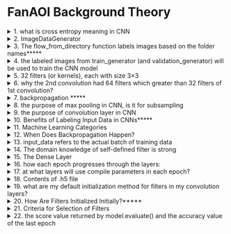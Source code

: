# FanAOI Background Theory

<details>
  <summary>1. what is cross entropy meaning in CNN</summary>  
Cross-entropy is a loss function commonly used in **Convolutional Neural Networks (CNNs)**, particularly for classification tasks. It measures the difference between the predicted probability distribution and the true label distribution. Cross-entropy quantifies how well the predicted probability distribution matches the actual labels.

### Key Concepts
1. **Probability Distribution**:
   - In a classification task, the output of a CNN is often a probability distribution over different classes, typically achieved using the **softmax function**.
   - For example, if there are three classes, the model might output probabilities like \([0.7, 0.2, 0.1]\).

2. **True Labels**:
   - The true label is represented as a one-hot encoded vector for classification tasks. For instance, if the true class is the second one in a three-class problem, the true label would be \([0, 1, 0]\).

3. **Cross-Entropy Formula**:
   The cross-entropy loss for a single example is given by:
   \[
   L = - \sum_{i} y_i \log(\hat{y}_i)
   \]
   Where:
   - \(y_i\): True label (0 or 1 for each class).
   - \(\hat{y}_i\): Predicted probability for each class.
   - The summation is over all classes.

   For a batch of examples, the average loss across the batch is computed.

4. **Intuition**:
   - Cross-entropy penalizes predictions that deviate from the true labels. The further the predicted probability is from 1 for the correct class, the larger the loss.
   - If the model predicts a probability close to 1 for the correct class, the loss is low.

5. **Relation to Logarithmic Likelihood**:
   - Cross-entropy is derived from the likelihood function for classification tasks. It calculates the negative log likelihood of the true labels under the predicted probabilities.

### Why Use Cross-Entropy in CNNs?
- **For multi-class classification**:
  - Cross-entropy works seamlessly with the softmax activation, which outputs normalized probabilities.
- **Encourages confident predictions**:
  - It rewards predictions that strongly match the true labels and penalizes uncertain or wrong predictions.
- **Effective training**:
  - Cross-entropy provides meaningful gradients that help optimize the model effectively during backpropagation.

### Example in a CNN:
Imagine a CNN for digit classification (0–9):
- **True label**: The digit is "3," represented as \([0, 0, 0, 1, 0, 0, 0, 0, 0, 0]\).
- **Predicted probabilities**: \([0.1, 0.05, 0.1, 0.7, 0.02, 0.01, 0.01, 0.005, 0.01, 0.005]\).
- **Cross-entropy loss**:
  \[
  L = -\log(0.7) \approx 0.3567
  \]
This value would decrease as the model improves its predictions.
</details>

   
<details>
  <summary>2. ImageDataGenerator</summary> 
  This code is a part of a machine learning pipeline for preparing and loading image data for training a Convolutional Neural Network (CNN). Here’s a detailed breakdown:

---

### **1. ImageDataGenerator**

The `ImageDataGenerator` class in Keras is used to preprocess and augment image data. It applies transformations like scaling, rotation, flipping, etc., to generate a variety of images for training, which improves the generalization ability of the model. 

In the given code:
```python
train_datagen = ImageDataGenerator(rescale=1.0/255.0, validation_split=0.2)
```

- **`rescale=1.0/255.0`**: 
  - Normalizes pixel values from the range `[0, 255]` to `[0, 1]`. This normalization helps in faster convergence during training because smaller values make optimization easier.
  
- **`validation_split=0.2`**:
  - Reserves 20% of the images for validation. The remaining 80% is used for training. This is useful for monitoring the model's performance on unseen data during training.

---

### **2. train_generator**

The `flow_from_directory` method loads images from a directory structure, preprocesses them, and creates a data generator. This generator yields batches of image-label pairs during training. It’s memory efficient as it loads only the required images in each batch rather than all images at once.

```python
train_generator = train_datagen.flow_from_directory(
    base_dir,
    target_size=(80, 80),
    batch_size=32,
    class_mode='binary',
    subset='training'
)
```

#### Arguments:

- **`base_dir`**:
  - Path to the base directory containing the images organized in subdirectories. Each subdirectory represents a class. For example:
    ```
    base_dir/
    ├── GO/    # Contains images for the "GO" class
    └── NG/    # Contains images for the "NG" class
    ```

- **`target_size=(80, 80)`**:
  - Resizes all images to 80x80 pixels, ensuring a uniform input size to the neural network.

- **`batch_size=32`**:
  - Specifies the number of images per batch. The generator will yield 32 images and their labels in each step during training.

- **`class_mode='binary'`**:
  - Specifies that this is a binary classification problem (two classes: `GO` and `NG`).

- **`subset='training'`**:
  - Indicates that this generator will only use the training subset (80% of the data, as defined by the `validation_split` in `ImageDataGenerator`).

#### Output:
- `train_generator` is a generator that, when iterated, yields:
  - A batch of images as a NumPy array (shape: `(32, 80, 80, 3)` for 32 images of size 80x80 with 3 color channels).
  - Corresponding labels (shape: `(32,)`), where each label is `0` (for NG) or `1` (for GO).

---

### **3. The Complete Code Explanation**
Here’s a step-by-step breakdown:

1. **Set Base Directory**:
   - The variable `base_dir` points to the folder where images are stored, organized by class.

2. **Initialize Data Augmentation and Preprocessing**:
   - `train_datagen` is an instance of `ImageDataGenerator`, which:
     - Normalizes image pixel values to `[0, 1]`.
     - Splits the data into 80% training and 20% validation subsets.

3. **Load Training Data**:
   - `train_generator` is created using `flow_from_directory`, which:
     - Reads images from the `base_dir`.
     - Resizes them to 80x80 pixels.
     - Divides them into batches of size 32.
     - Labels them according to their class folder (`GO` or `NG`).
     - Ensures only the training subset (80% of data) is used.

This setup prepares the data for efficient and scalable training. Images are preprocessed dynamically, reducing memory usage, and ensuring the training loop can iterate over batches without loading all images at once.
</details>

<details>
  <summary>3. The flow_from_directory function labels images based on the folder names*****</summary>
  The `flow_from_directory` function labels images **based on the folder names** in which the images are stored. Here's how it works in your scenario:

---

### **How `flow_from_directory` Labels Images**
1. **Folder Structure and Labels**:
   - The directory passed to `flow_from_directory` (e.g., `base_dir`) must have subdirectories, where each subdirectory represents a class.
   - For example:
     ```
     base_dir/
     ├── GO/    # Folder for class "GO"
     │   ├── image1.jpg
     │   ├── image2.jpg
     │   └── ...
     └── NG/    # Folder for class "NG"
         ├── image1.jpg
         ├── image2.jpg
         └── ...
     ```

   - In this structure:
     - All images inside the `GO` folder are automatically labeled as `1` (class 1).
     - All images inside the `NG` folder are automatically labeled as `0` (class 0).
     - This labeling is based entirely on the folder names.

2. **Mixing Images**:
   - `flow_from_directory` does **not mix images across folders**.
   - Each image is labeled according to the folder it resides in, not based on its content or features.

3. **How Labels Are Decided**:
   - **The folder structure determines the labels**.
   - The function assigns labels in alphabetical order of the folder names:
     - If `GO` comes alphabetically after `NG`, then:
       - `NG` is labeled as `0`.
       - `GO` is labeled as `1`.

---

### **Your Question Answered**
1. **Does `flow_from_directory` read all images in folder `60` as `NG` and `100` as `GO`?**
   - If `60` and `100` are folder names, it depends on their placement in the directory and naming convention:
     - If `base_dir` has `60` and `100` as folder names:
       ```
       base_dir/
       ├── 60/   # Class 0
       └── 100/  # Class 1
       ```
       Then:
       - Images in folder `60` are labeled as `0` (NG).
       - Images in folder `100` are labeled as `1` (GO).

2. **Who decides whether an image is `GO` or `NG`?**
   - **You decide** by organizing the images into their respective folders (`GO` or `NG`) before running `flow_from_directory`.

3. **Can `flow_from_directory` classify based on image features?**
   - No, `flow_from_directory` does not analyze image features. It only assigns labels based on the folder structure.
   - The model you train using these labeled images will later learn the features that distinguish `GO` from `NG`.

---

### **What If You Need Dynamic Labeling Based on Features?**
If you want to label images based on their features (e.g., using metadata or a custom algorithm):
1. Use a script to process images and assign labels dynamically.
2. Create a custom data generator instead of relying on `flow_from_directory`.
3. Example:
   ```python
   def custom_generator(file_paths, labels, batch_size):
       # Logic to load images and labels dynamically
       pass
   ```

---

### **Summary**
- `flow_from_directory` labels images based on **folder names** (e.g., `GO` and `NG`).
- **You decide the criteria** for `GO` or `NG` by placing images in the respective folders.
- It does **not analyze image features**; the folder structure alone dictates the labels.
</details>

<details>
  <summary>4. the labeled images from train_generator (and validation_generator) will be used to train the CNN model </summary>
  Yes, the labeled images from `train_generator` (and `validation_generator`) will be used to train the CNN model in the above code. Let’s break down the code in detail:

---

### **1. Define the CNN Model**

#### **What is happening here?**
```python
model = Sequential([
    Conv2D(32, (3, 3), activation='relu', input_shape=(80, 80, 3)),
    MaxPooling2D(2, 2),
    Conv2D(64, (3, 3), activation='relu'),
    MaxPooling2D(2, 2),
    Flatten(),
    Dense(128, activation='relu'),
    Dense(1, activation='sigmoid')
])
```

This defines a **Sequential Convolutional Neural Network (CNN)** for binary classification. Let’s go step by step:

1. **`Conv2D(32, (3, 3), activation='relu', input_shape=(80, 80, 3))`**:
   - Adds a convolutional layer with:
     - **32 filters** (or kernels), each with size \(3 \times 3\).
     - Activation function: **ReLU** (rectified linear unit), which introduces non-linearity and prevents vanishing gradients.
     - **Input shape**: \(80 \times 80 \times 3\), matching the resized images (80x80 pixels, 3 color channels: RGB).

2. **`MaxPooling2D(2, 2)`**:
   - Reduces the spatial dimensions of the feature map by taking the maximum value in \(2 \times 2\) regions. This:
     - Reduces computation.
     - Retains the most important features.

3. **`Conv2D(64, (3, 3), activation='relu')`**:
   - Adds another convolutional layer with 64 filters, further extracting more complex features from the image.

4. **`MaxPooling2D(2, 2)`**:
   - Again reduces the spatial dimensions to prevent overfitting and reduce computational load.

5. **`Flatten()`**:
   - Converts the 2D feature map into a 1D vector, making it ready for the dense (fully connected) layers.

6. **`Dense(128, activation='relu')`**:
   - Adds a fully connected layer with 128 neurons.
   - ReLU activation ensures non-linearity.

7. **`Dense(1, activation='sigmoid')`**:
   - Adds an output layer with:
     - **1 neuron**, since it’s a binary classification problem.
     - **Sigmoid activation**, which outputs a probability between 0 and 1, suitable for binary classification.

---

### **2. Compile the Model**

#### **What is happening here?**
```python
model.compile(optimizer='adam', loss='binary_crossentropy', metrics=['accuracy'])
```

1. **`optimizer='adam'`**:
   - Uses the **Adam optimizer**, an adaptive gradient descent algorithm that adjusts the learning rate dynamically during training.

2. **`loss='binary_crossentropy'`**:
   - Specifies the loss function as **binary cross-entropy**, suitable for binary classification. It calculates how far the predicted probabilities are from the true labels (0 or 1).

3. **`metrics=['accuracy']`**:
   - Tracks the model's accuracy during training, which is the fraction of correctly predicted labels.

---

### **3. Train the Model**

#### **What is happening here?**
```python
model.fit(
    train_generator,
    epochs=10,
    validation_data=validation_generator
)
```

1. **`train_generator`**:
   - Supplies batches of labeled training images to the model.

2. **`epochs=10`**:
   - Specifies that the model will iterate over the entire training dataset 10 times.

3. **`validation_data=validation_generator`**:
   - Supplies validation data for monitoring the model's performance on unseen data after each epoch.

---

### **4. Save the Trained Model**

#### **What is happening here?**
```python
model.save("fan_model.h5")
```

- Saves the trained model to a file named `fan_model.h5`.
- This saved model can later be loaded to make predictions or for further training.

---

### **What is Being Trained?**
Yes, the **labeled images from `train_generator` are used to train the model**. Here’s how it works:
- `train_generator` provides images with their respective labels (e.g., `GO` = 1, `NG` = 0), as determined by the folder structure.
- During training:
  - The model learns to map the image features (extracted by the convolutional layers) to their correct labels (binary: `0` or `1`).
  - The process minimizes the **binary cross-entropy loss** to improve the predictions.

---

### **How Does It Classify Images as GO or NG?**
- After training, the model will be able to classify new images as `GO` (1) or `NG` (0).
- The sigmoid activation in the last layer outputs a probability:
  - Probability \( > 0.5 \): Image is classified as `GO` (1).
  - Probability \( \leq 0.5 \): Image is classified as `NG` (0).

---

### **Summary**
- The code trains a CNN to classify images into `GO` or `NG`.
- Labeled images are supplied from `train_generator` (using folder names for labels).
- The model learns patterns (features) that distinguish the two classes during training.
- The trained model is saved for future use.
</details>

<details>
  <summary>5. 32 filters (or kernels), each with size 3×3</summary>
  The 32 filters (or kernels) in a convolutional layer are arrays of trainable parameters, initialized randomly and updated during training. Let's break this down:

---

### **1. What Are Filters in a CNN?**
- **Filters/Kernels**:
  - A filter is a small matrix (e.g., \(3 \times 3\)) that slides over the input image (convolution operation).
  - It extracts specific features like edges, textures, or patterns from the image.
  - In your case, there are **32 filters**, each with dimensions \(3 \times 3\).

- **How They Look**:
  - Initially, filters are **randomly initialized**.
  - During training, the values in these filters are updated via **backpropagation** to minimize the loss function.
  - After training, the filters might represent specific patterns (e.g., edges, corners, or more abstract features in deeper layers).

---

### **2. How Are Filters Produced?**
Filters are learned automatically during the training process:

1. **Initialization**:
   - Filters are initialized with small random values (e.g., using techniques like Xavier or He initialization).

2. **Convolution Operation**:
   - Each filter slides across the input image (or feature map) and performs element-wise multiplication followed by summation (dot product).
   - This operation produces a feature map for each filter, highlighting areas of the image where the filter's pattern matches.

3. **Loss and Backpropagation**:
   - The network calculates the **loss** (difference between predictions and actual labels).
   - Through **backpropagation**, the gradients of the loss with respect to the filter values are computed.
   - The filter values are updated using these gradients to make the predictions more accurate.

---

### **3. What Do the Filters Learn?**
The criteria for what a filter "looks like" or what it "learns" are not predefined but emerge naturally during training:

1. **Shallow Layers**:
   - Filters in the first convolutional layer learn **basic features** like:
     - Vertical edges
     - Horizontal edges
     - Diagonal lines
     - Color gradients

2. **Deeper Layers**:
   - Filters in deeper layers learn **abstract features** like:
     - Shapes
     - Textures
     - Patterns
     - Object parts

3. **How They Look Post-Training**:
   - Filters often resemble patterns relevant to the task. For example, in a defect inspection task:
     - Some filters might focus on detecting circular shapes (labels).
     - Others might focus on irregularities (defects).

---

### **4. How to Visualize Filters?**
Filters can be visualized to understand what they’ve learned:
- After training, you can extract and visualize filter weights using libraries like TensorFlow or Keras.

#### Example Code to Visualize Filters:
```python
# Extract the weights of the first convolutional layer
filters, biases = model.layers[0].get_weights()

# Normalize filter values for visualization
filters = (filters - filters.min()) / (filters.max() - filters.min())

# Plot filters
import matplotlib.pyplot as plt
n_filters = filters.shape[-1]  # Number of filters
for i in range(n_filters):
    f = filters[:, :, :, i]  # Extract each filter
    plt.subplot(4, 8, i+1)   # Adjust rows and columns as needed
    plt.imshow(f[:, :, 0], cmap='gray')  # Visualize filter as grayscale
    plt.axis('off')
plt.show()
```

---

### **5. Are Filters Predefined or Learned?**
- Filters are **not predefined**.
- They are **learned** during training based on the task at hand and the input data.
- The criteria for what a filter represents emerge from:
  - The dataset (e.g., images of "GO" and "NG").
  - The loss function (e.g., binary cross-entropy in your case).

---

### **Summary**
- The 32 filters are \(3 \times 3\) matrices of numbers (initially random), updated during training.
- These filters are learned to capture patterns relevant to the task:
  - Shallow filters detect simple edges or textures.
  - Deeper filters identify complex patterns or shapes.
- The learning process is automatic and driven by the dataset and optimization process (backpropagation). Visualization can help understand the features they detect.
</details>

<details>
  <summary>6. why the 2nd convolution had 64 filters which greater than 32 filters of 1st convolution?</summary>
  The second convolutional layer in your CNN has 64 filters, which is greater than the 32 filters in the first layer. This design choice is common in CNN architectures and serves a specific purpose related to feature extraction and abstraction. Let’s explore the reasons:

---

### **1. Feature Complexity Increases in Deeper Layers**

- **First Convolutional Layer (32 Filters)**:
  - The first layer operates directly on the raw pixel data of the image.
  - It learns basic, low-level features such as edges, lines, and corners.
  - Fewer filters are sufficient at this stage because the features being detected are simple.

- **Second Convolutional Layer (64 Filters)**:
  - The second layer takes the output of the first layer (feature maps) as input.
  - It learns more complex, higher-level features by combining the low-level features detected in the first layer.
  - To capture the increasing complexity of patterns, more filters are used.

---

### **2. Increasing Filters Enhances Representational Capacity**

- Each filter captures a specific feature or pattern in the input.
- As we go deeper, the number of features or patterns the network needs to recognize increases.
- Increasing the number of filters allows the network to:
  - Detect a wider variety of features.
  - Represent more intricate details.

---

### **3. Hierarchical Feature Learning**

- **First Layer**:
  - Detects basic features like edges, gradients, or simple shapes.
- **Second Layer**:
  - Combines these basic features to detect more complex shapes or patterns, like corners or textures.
- **Subsequent Layers**:
  - Build even higher-level abstractions, such as specific object parts or features relevant to classification.

To achieve this hierarchical learning, deeper layers need more filters to process the richer, abstracted information.

---

### **4. Input Size Decreases, So Computation Remains Feasible**

- After each convolution and pooling operation, the spatial size (height and width) of the feature map decreases.
  - For example, with \(80 \times 80\) input and two \(2 \times 2\) max-pooling layers:
    - First layer output: \(40 \times 40\)
    - Second layer output: \(20 \times 20\)
- This reduction in size means the network can afford to have more filters in deeper layers without excessively increasing computation.

---

### **5. Design Pattern in CNNs**
- It’s a standard practice in CNN architectures to:
  - Start with a small number of filters.
  - Gradually increase the number of filters in deeper layers.
- Popular architectures like **VGGNet** and **ResNet** follow this pattern because it balances computational efficiency with representational power.

---

### **6. Why Not Use 64 Filters in the First Layer?**
- Using more filters in the first layer would increase computation and the number of parameters without adding much value.
- The first layer focuses on basic features, so fewer filters are sufficient.
- Deeper layers, which learn more complex features, benefit more from additional filters.

---

### **Summary**
- The second convolutional layer has more filters than the first because:
  - Deeper layers learn more complex and varied features.
  - Increasing filters enhances the network’s ability to represent rich patterns.
  - Reduced spatial size of feature maps in deeper layers makes higher filter counts computationally feasible.
- This hierarchical approach is a proven design pattern in CNNs for efficiently learning from images.
</details>

<details>
  <summary>7. backpropagation ***** </summary>

  
  The sentence describes a key part of how neural networks learn during training. Here's a breakdown of the concept and backpropagation:

---

### **Key Concepts**

1. **Filters in Neural Networks**:
   - In Convolutional Neural Networks (CNNs), filters (also called kernels) are small matrices that slide over the input data (e.g., images) to extract features like edges, textures, or patterns.
   - During training, these filters start with random values. As the model learns, these values are updated to better recognize useful patterns for the task (e.g., classifying images).

2. **Loss Function**:
   - The loss function measures how far the network's predictions are from the true labels. For example, in a classification task, the loss could quantify the difference between the predicted class probabilities and the actual class labels.
   - The goal of training is to minimize this loss, i.e., make the predictions as accurate as possible.

---

### **Backpropagation**

Backpropagation is a mathematical algorithm used to update the network's parameters (weights, biases, filters) to minimize the loss function. It works in the following steps:

1. **Forward Pass**:
   - Input data is passed through the network layer by layer to produce an output (prediction).
   - The loss is calculated using the loss function by comparing the prediction with the true label.

2. **Backward Pass (Backpropagation)**:
   - The loss is propagated backward through the network to calculate the gradient of the loss with respect to each parameter (filters, weights, biases).
   - Gradients indicate the direction and magnitude of change needed in each parameter to reduce the loss.

3. **Parameter Update**:
   - Using the gradients, the parameters are updated using an optimization algorithm (e.g., Stochastic Gradient Descent or Adam).
   - The update rule is typically:
     \[
     \text{Parameter} = \text{Parameter} - \text{Learning Rate} \times \text{Gradient}
     \]
   - This ensures that the loss decreases over time as the parameters are adjusted.

---

### **How This Relates to Filters**:
During backpropagation:
- Gradients of the loss are computed with respect to the filter values.
- The filters are updated to better extract features that reduce the loss.
- Over many iterations, the filters "learn" to detect features (e.g., edges, shapes) that are most useful for the task.

---

### **Why Backpropagation Is Important**:
Backpropagation automates the learning process:
- It adjusts millions of parameters systematically and efficiently.
- It enables neural networks to generalize and make accurate predictions.

Would you like a detailed example or code implementation to see backpropagation in action?
</details>

<details>
  <summary>8. the purpose of max pooling in CNN, is it for subsampling</summary>

  Max pooling in Convolutional Neural Networks (CNNs) serves primarily as a **down-sampling** or **subsampling** operation, but its utility extends beyond mere dimensionality reduction. Here’s a detailed breakdown:

---

### **Purpose of Max Pooling in CNN**
1. **Subsampling / Dimensionality Reduction:**
   - Reduces the spatial dimensions of feature maps (e.g., height and width).
   - Retains the most significant features (maximum values) from local regions, effectively summarizing the presence of important patterns.

2. **Feature Abstraction:**
   - Focuses on the most salient features in a feature map.
   - Increases robustness to small translations and distortions in the input image (e.g., shifts or rotations).

3. **Control Overfitting:**
   - By reducing the spatial size of feature maps, the number of parameters and computations in later layers is decreased, helping to mitigate overfitting.

4. **Noise Reduction:**
   - Reduces the impact of minor variations or noise by focusing on dominant activations.

---

### **Why Subsampling Is Beneficial**
1. **Reduction of Computational Complexity:**
   - Smaller feature maps reduce the number of operations in subsequent layers, making the model more efficient.

2. **Hierarchical Feature Learning:**
   - Allows the network to focus on higher-level, abstract features rather than being bogged down by detailed, pixel-level information.

3. **Translation Invariance:**
   - Small shifts or distortions in the input image have less impact on the resulting feature maps since max pooling focuses on the largest activation in a region, regardless of its exact position.

4. **Prevention of Overfitting:**
   - By reducing spatial dimensions, max pooling indirectly limits the model's capacity, which can help prevent it from memorizing the training data.

---

### **How Max Pooling Works**
- A sliding window (e.g., 2×2 or 3×3) is moved over the feature map.
- Within each window, the maximum value is selected and retained in the downsampled output.
- Example:
  Input Feature Map (2×2 Window):
  ```
  1  3
  2  4
  ```
  After Max Pooling:
  ```
  4
  ```

---

### **Alternatives to Max Pooling**
1. **Average Pooling:**
   - Takes the average value within each pooling window instead of the maximum.
   - Can retain more information about feature distribution but is less robust to noise.

2. **Global Average Pooling:**
   - Averages the entire feature map into a single value, often used before fully connected layers for extreme dimensionality reduction.

3. **Learnable Pooling (e.g., Strided Convolutions):**
   - Allows the network to learn the down-sampling process rather than using a fixed pooling operation.

---

### Conclusion
Max pooling is primarily used for **subsampling**, but it also aids in feature abstraction, noise reduction, and robustness to transformations. These benefits help CNNs focus on critical patterns, reduce computational load, and improve generalization.
</details>

<details>
  <summary>9. the purpose of convolution layer in CNN</summary>

  ### **Purpose of Convolution Layers in CNN**

Convolution layers are the core building blocks of Convolutional Neural Networks (CNNs). Their primary purpose is to extract meaningful features from input data, such as images, videos, or other grid-structured data, by applying convolution operations with learnable filters (kernels). 

---

### **Key Purposes**
1. **Feature Extraction:**
   - Convolution layers detect patterns in the input, such as edges, textures, and shapes.
   - In deeper layers, they identify higher-level patterns like objects or specific structures.

2. **Spatial Hierarchy Learning:**
   - Layers closer to the input learn low-level features (e.g., edges, corners).
   - Deeper layers learn high-level, abstract features (e.g., objects or categories).

3. **Preservation of Spatial Relationships:**
   - Unlike fully connected layers, convolution layers retain the spatial arrangement of data, allowing the model to understand local dependencies (e.g., adjacent pixels in an image).

4. **Translation Invariance:**
   - Through shared weights and spatial filtering, convolution layers help the model learn features irrespective of their position in the input.

5. **Efficient Representation:**
   - By using small filters applied across the entire input, convolution layers significantly reduce the number of parameters compared to dense layers.

---

### **Benefits of Convolution Layers**

1. **Parameter Efficiency:**
   - Convolution layers use shared weights (kernels), drastically reducing the number of parameters compared to fully connected layers.

2. **Locality and Receptive Fields:**
   - The use of small filters ensures that only local regions of the input are considered, capturing spatially localized features effectively.

3. **Hierarchical Feature Learning:**
   - Enables multi-level abstraction of features:
     - Early layers learn generic features (e.g., edges).
     - Later layers learn task-specific features (e.g., eyes in facial recognition).

4. **Translation Equivariance:**
   - Features detected by convolutional layers remain meaningful even when the object in the input shifts slightly. Combined with pooling, this supports translation invariance.

5. **Flexibility with Input Dimensions:**
   - Convolution layers can process varying input sizes without requiring a fixed-size input, unlike fully connected layers.

6. **Efficient Computation:**
   - The local connectivity and shared weights make convolution operations computationally less expensive compared to dense operations.

7. **Robustness to Noise:**
   - Convolution layers are better at focusing on prominent patterns and ignoring minor distortions or noise in the input.

8. **Applicability to Multiple Domains:**
   - Convolution layers aren't limited to images. They can be applied to 1D data (e.g., time-series), 2D data (e.g., images), or 3D data (e.g., videos or 3D scans).

---

### **How Convolution Layers Work**
1. **Filter (Kernel):**
   - A small matrix of weights slides over the input.
   - Each filter focuses on a specific feature (e.g., vertical edge).

2. **Convolution Operation:**
   - For each position of the filter, the dot product is computed between the filter and the local region of the input.

3. **Non-linearity:**
   - After convolution, activation functions (e.g., ReLU) are applied to introduce non-linearity.

4. **Feature Map (Activation Map):**
   - The output of the convolution operation is a feature map, highlighting the presence of features at specific locations.

---

### **Applications of Convolution Layers**
- Image recognition and classification (e.g., face recognition).
- Object detection and localization (e.g., bounding boxes around objects).
- Semantic segmentation (e.g., pixel-level classification).
- Time-series analysis (e.g., ECG signal processing).
- Video analysis (e.g., action recognition).

---

In summary, convolution layers extract meaningful features while preserving spatial structure, enabling CNNs to understand patterns in data efficiently and robustly. Their hierarchical feature learning makes them a cornerstone of modern deep learning architectures.
</details>

<details>
  <summary>10. Benefits of Labeling Input Data in CNNs*****</summary>

  ### **Benefits of Labeling Input Data in CNNs**

Labeling the input dataset is crucial in training Convolutional Neural Networks (CNNs) for supervised learning tasks, as the labels provide the ground truth for the model to learn from. Here are the key benefits:

1. **Supervised Learning:**
   - Labels guide the CNN in associating input patterns (features) with specific outputs (e.g., object classes, categories).
   - The loss function uses labels to quantify the error between predicted and actual outputs, enabling the optimization process.

2. **Model Evaluation:**
   - Labels are essential for evaluating the model's performance (accuracy, precision, recall, etc.) on training and validation datasets.

3. **Feature Learning:**
   - Labeled data helps the CNN focus on learning relevant features that are most predictive of the output classes.

4. **Generalization:**
   - A well-labeled and diverse dataset encourages the CNN to generalize its understanding, reducing overfitting to the training data.

---

### **Does More Labeling Lead to Higher Accuracy?**

1. **Quantity of Labels:**
   - **More Labels Help:** Increasing the amount of labeled data generally improves accuracy by providing the model with more examples to learn from. It reduces overfitting, especially for complex models.
   - **Diminishing Returns:** Beyond a certain point, adding more labels might not significantly improve accuracy, especially if the model has already seen sufficient diversity in training examples.

2. **Quality of Labels:**
   - Accurate, consistent, and well-defined labels are more important than merely increasing the quantity. Poor-quality or noisy labels can degrade performance, regardless of dataset size.

3. **Diversity in Labels:**
   - The dataset should cover diverse scenarios and edge cases to help the model generalize better to unseen data.

---

### **Alternatives to Labeling the Input Dataset**
Labels typically need to be associated with the input dataset in supervised learning, but there are ways to approach this differently depending on the context:

1. **Weakly Supervised Learning:**
   - Use approximate or noisy labels.
   - Example: Labels derived from metadata or user interactions.

2. **Semi-Supervised Learning:**
   - Combine a small amount of labeled data with a large amount of unlabeled data.
   - The labeled data helps the model bootstrap feature learning, and the unlabeled data refines it.

3. **Unsupervised Learning:**
   - Instead of explicit labels, use clustering or other methods to discover patterns in the data without pre-existing labels.

4. **Self-Supervised Learning:**
   - Create labels from the data itself through a pretext task.
   - Example: Predicting rotation angles or color channels in an image.

5. **Embedding Labels in Metadata or Other Sources:**
   - Labels can be encoded externally (e.g., in a separate file or database) and linked to inputs using unique identifiers.
   - This method is common in large-scale datasets where labels are stored as annotations.

---

### **Summary**
- **Benefits of Labeling Input Data:** Labels are indispensable for supervised learning, enabling feature learning, model evaluation, and generalization.
- **Impact of More Labels:** More labeled data generally improves accuracy, but quality and diversity matter more than sheer quantity.
- **Alternative Approaches:** In certain scenarios, you can use weakly, semi-supervised, or self-supervised learning to reduce the reliance on explicit labeling.

The use of labels is context-dependent, but they are foundational for achieving high prediction accuracy in CNNs, especially for supervised tasks.
</details>
<details>
  <summary>11. Machine Learning Categories</summary>

  ### Machine Learning Categories: Supervised, Unsupervised, and Reinforcement Learning

Machine learning can be broadly categorized into three types: **Supervised Learning**, **Unsupervised Learning**, and **Reinforcement Learning**. Here's a comparison chart describing these approaches:

---

| **Learning Type**     | **Definition**                                                                 | **Key Features**                                                      | **Common Applications**                               |
|------------------------|-------------------------------------------------------------------------------|------------------------------------------------------------------------|------------------------------------------------------|
| **Supervised Learning** | Uses labeled data to train the model, where inputs are mapped to known outputs. | - Requires a large amount of labeled data.<br>- Provides clear guidance during training. | - Image classification<br>- Speech recognition<br>- Credit scoring |
| **Unsupervised Learning** | Uses unlabeled data, where the model identifies patterns or structures within the data. | - Does not require labeled data.<br>- Suitable for exploratory data analysis. | - Customer segmentation<br>- Dimensionality reduction<br>- Anomaly detection |
| **Reinforcement Learning** | The model learns to make decisions through interaction with an environment, based on rewards and penalties. | - Does not require extensive labeled data.<br>- Relies on a well-designed reward system. | - Robotics<br>- Game AI<br>- Autonomous driving |

---

### Visual Resources

#### Charts:
1. **Comparison of Supervised, Unsupervised, and Reinforcement Learning**  
   - **[Supervised and Unsupervised Learning Infographic](https://medium.com/marketingdatascience/%E6%A9%9F%E5%99%A8%E5%AD%B8%E7%BF%92%E6%BC%94%E7%AE%97%E6%B3%95-%E7%9B%A3%E7%9D%A3%E8%88%87%E9%9D%9E%E7%9B%A3%E7%9D%A3%E5%BC%8F%E5%AD%B8%E7%BF%92-e9dbeee94a30)**  

2. **Supervised Learning Workflow**  
   - **[Supervised Learning Flow and Framework](https://kknews.cc/code/94lkkq5.html)**  

3. **Reinforcement Learning Diagram**  
   - **[Reinforcement Learning Overview](https://www.youtube.com/watch?v=XWukX-ayIrs)**  

---

### Videos for Deeper Understanding
1. **Supervised vs. Unsupervised Learning**  
   - [Watch Here](https://www.youtube.com/watch?v=Ui30XJEbi0Y)

2. **Introduction to Reinforcement Learning**  
   - [Watch Here](https://www.youtube.com/watch?v=XWukX-ayIrs)

3. **Unsupervised Learning Explained**  
   - [Watch Here](https://www.youtube.com/watch?v=3fjVJuzWBPw)

---

These resources will help you visually and conceptually differentiate between these machine learning types for your presentation or understanding. Let me know if you need any further clarification or customized charts!
</details>
<details>
  <summary>12. When Does Backpropagation Happen?</summary>

  In your neural network code, **backpropagation** (the process of adjusting the model's weights to minimize the loss) is automatically performed during the **training phase**. Here’s how and when it happens:

---

### **When Does Backpropagation Happen?**
Backpropagation occurs during the execution of the `model.fit()` method. Specifically:
1. **Forward Pass**:
   - For each batch of training data, the input is passed through the layers of the model (from the first layer to the last layer) to compute the output predictions.
   - The predicted values are compared with the true labels to compute the **loss** using the specified loss function (`binary_crossentropy` in this case).

2. **Backward Pass (Backpropagation)**:
   - The model computes the gradients of the loss with respect to each trainable parameter (weights and biases) using the chain rule of calculus.
   - These gradients indicate the direction and magnitude by which the parameters should be adjusted to minimize the loss.

3. **Parameter Update**:
   - The optimizer (`adam` in this case) applies the computed gradients to update the model's parameters.
   - This step adjusts the weights to reduce the loss for the next iteration.

4. **Repeat**:
   - This process repeats for each batch in an epoch, and for all specified epochs.

---

### **How Does Backpropagation Work in Your Code?**

1. **During `model.fit()`**:
   - The dataset is divided into batches based on `batch_size` (32 in your code).
   - For each batch:
     - The forward pass computes the predictions and the loss.
     - The backward pass computes gradients for all layers using the chain rule.
     - The optimizer updates the weights of the layers in the reverse order (from the last layer to the first layer).

2. **Inside Your Model Layers**:
   - The layers are organized in sequence:
     - **Conv2D** and **Dense layers** have trainable weights (filters, kernel weights, and biases).
     - During backpropagation, these weights are adjusted to minimize the loss.
   - The `sigmoid` activation in the output layer ensures that the output is in the range `[0, 1]`, suitable for binary classification.
   - The `relu` activations in hidden layers introduce non-linearity, which helps the model learn complex patterns.

---

### **Key Steps in Backpropagation Execution**:
1. **Compute Loss**: 
   - The difference between predicted outputs and actual labels is computed using `binary_crossentropy`.
   
2. **Compute Gradients**:
   - Gradients of the loss with respect to each parameter in the model are computed using TensorFlow's automatic differentiation.
   
3. **Update Parameters**:
   - The `adam` optimizer applies these gradients to update parameters.

---

### **Code Snippet Explanation**:
```python
# Forward pass: From input to output through the layers
output = model(input_data)

# Loss calculation: Compares output to true labels
loss = binary_crossentropy(output, true_labels)

# Backward pass: Gradients are calculated for each layer
gradients = compute_gradients(loss, model.weights)

# Parameter update: Gradients are used to adjust weights
model.weights = optimizer.apply_gradients(gradients)
```

This process is handled internally by TensorFlow during the call to `model.fit()`.

---

### **Summary**:
1. Backpropagation occurs **within each epoch** during `model.fit()`.
2. For every batch:
   - A forward pass computes predictions and the loss.
   - A backward pass computes gradients.
   - The optimizer adjusts the weights to minimize the loss.
3. This process is repeated for all batches in the dataset and for all epochs, gradually improving the model's performance.
</details>

<details>
  <summary>13. input_data refers to the actual batch of training data</summary>

  The error occurs because the variable `input_data` is not defined. In a neural network training setup, `input_data` refers to the actual batch of training data that is fed into the model during the forward pass. This process is automated in TensorFlow when using `model.fit()`.

Here’s a corrected explanation and code snippet to clarify how the forward pass, loss calculation, and backpropagation work manually in TensorFlow. 

---

### Corrected Code:
```python
import tensorflow as tf

# Example input data (batch of size 2, 80x80x3 images)
input_data = tf.random.uniform((2, 80, 80, 3))  # Replace this with actual data
true_labels = tf.constant([0, 1], dtype=tf.float32)  # Replace with actual labels

# Forward pass: Compute model predictions
output = model(input_data)

# Loss calculation: Compares predictions to true labels
loss_fn = tf.keras.losses.BinaryCrossentropy()
loss = loss_fn(true_labels, output)

# Backward pass: Compute gradients
with tf.GradientTape() as tape:
    predictions = model(input_data)
    loss = loss_fn(true_labels, predictions)

# Compute gradients with respect to model weights
gradients = tape.gradient(loss, model.trainable_weights)

# Update model weights using the optimizer
optimizer = tf.keras.optimizers.Adam()
optimizer.apply_gradients(zip(gradients, model.trainable_weights))

# Print results for demonstration
print(f"Predictions: {predictions.numpy()}")
print(f"Loss: {loss.numpy()}")
```

---

### Key Changes:
1. **Defined `input_data`**:
   - Used random tensors (`tf.random.uniform`) to simulate input images.
   - Replace this with actual training data during real usage.

2. **Added `true_labels`**:
   - Used a constant tensor to represent true labels (binary: 0 or 1).

3. **Introduced `GradientTape`**:
   - `tf.GradientTape()` is used to compute the gradients manually for the backward pass.
   - It tracks computations during the forward pass and calculates gradients with respect to trainable weights.

4. **Applied Gradients**:
   - The computed gradients are applied to the model's weights using an optimizer (`Adam` in this case).

---

### Explanation of Workflow:
1. **Forward Pass**:
   - `model(input_data)` calculates predictions for the input data.

2. **Loss Calculation**:
   - The `BinaryCrossentropy` loss compares predictions to true labels.

3. **Gradient Calculation**:
   - `tape.gradient(loss, model.trainable_weights)` calculates the gradients of the loss with respect to the model's parameters.

4. **Weight Update**:
   - The optimizer updates the model's weights based on the computed gradients.

---

This manual process replicates what happens inside `model.fit()`. If you are using `model.fit()`, TensorFlow handles all these steps automatically. Let me know if you have more questions!
</details>
<details>
  <summary>14. The domain knowledge of self-defined filter is strong</summary>
  
  Yes, defining or initializing filters that are suitable for your target task can be more effective than using randomly initialized filters, particularly if you have prior knowledge about the patterns, features, or characteristics of the data. This approach can lead to faster convergence during training, improved performance, or better interpretability. However, this technique is rarely applied universally because:

1. **Generalization of Random Initialization**: Randomly initialized filters, combined with sufficient data and effective training, tend to converge to optimal weights for the task.
2. **Manual Definition Challenges**: Defining suitable filters requires domain expertise and might not always generalize well across data variations.

### Formal Resources and Approaches
While there is no single document that outlines all best practices for defining suitable filters, several research papers, books, and techniques provide guidance:

#### 1. **Transfer Learning**:
- Filters pretrained on a large dataset like ImageNet often serve as a good starting point. These filters are known to capture general low-level and mid-level features (e.g., edges, textures, patterns).
- For your specific task, fine-tuning such pretrained models can yield better results than manually defining filters.

#### 2. **Hand-Crafted Filters**:
- In certain applications, filters are designed manually based on prior knowledge (e.g., edge detection in computer vision, specific wavelet filters for signal processing).
- **Documents and Techniques**:
  - Edge detection filters: Sobel, Prewitt, and Canny operators.
  - Feature extraction techniques in classical computer vision (e.g., Gabor filters).
  - Wavelet transform theory for signal and image analysis.

#### 3. **Initial Filter Design Based on Domain Knowledge**:
- **Example**: In medical imaging, filters may be designed to emphasize tissue boundaries or enhance specific anatomical features.
- Suggested Reading:
  - *Deep Learning for Computer Vision: A Hands-On Approach* (provides examples of filter behaviors).
  - Research papers in fields like remote sensing, medical imaging, or materials science often document domain-specific filter designs.

#### 4. **Learnable Initialization**:
- Start with filters that are known to work well for related tasks or apply techniques like **unsupervised pretraining** to learn suitable initial filters.
- Techniques:
  - **Autoencoders**: Train an autoencoder to reconstruct inputs and use its encoder's filters as initialization.
  - **Self-supervised Learning**: Train models using tasks like predicting image rotations or inpainting to generate meaningful filters.

#### 5. **Custom Initialization Strategies**:
- Filters can be initialized using known patterns or handcrafted features. For instance:
  - Initialize filters to detect horizontal, vertical, or diagonal edges.
  - Use Fourier or wavelet transforms to design frequency-specific filters.
- Suggested Articles:
  - "Visualizing and Understanding Convolutional Networks" by Zeiler and Fergus (2013): Explores how filters capture features.
  - "Deep Learning" by Ian Goodfellow et al.: Discusses initialization strategies.

#### 6. **Experimental Approaches**:
- You can manually define filters and test their effectiveness by observing activations and performance metrics.
- Tools:
  - TensorFlow or PyTorch: Allow setting custom initial weights in convolutional layers.
  - Visualize learned feature maps and refine filters iteratively.

### Practical Steps to Define Suitable Filters:
1. **Analyze Data**:
   - Examine the patterns or features critical for your task (e.g., edges, shapes, textures).
2. **Manually Create Filters**:
   - Start with basic filters like edge detectors, directional filters, or frequency filters.
3. **Set Filters as Initial Weights**:
   - Initialize the convolutional layer with these filters in your model.
   - Example in TensorFlow/Keras:
     ```python
     from tensorflow.keras.initializers import Constant
     
     predefined_filters = np.array([...])  # Your custom filters
     layer = Conv2D(
         32, (3, 3), activation='relu',
         kernel_initializer=Constant(predefined_filters)
     )
     ```
4. **Monitor Performance**:
   - Train the model and observe if predefined filters improve learning or task performance.

### Challenges:
- **Generalization**: Predefined filters might work well for specific data but fail to generalize across variations.
- **Complexity**: For high-level features, manually defining filters can be impractical.

### Summary:
Using predefined filters can be effective in tasks where domain knowledge is strong, and the target features are well-understood. For formal documentation, focus on transfer learning techniques, classical filter design (e.g., Sobel, Gabor), and domain-specific research articles. Combining manual initialization with trainable parameters often offers the best balance between leveraging domain expertise and allowing flexibility for learning.
  
</details>

<details>
  <summary>15. The Dense Layer</summary>

  In Convolutional Neural Networks (CNNs), a **dense layer** (or fully connected layer) is a type of layer where every neuron is connected to every other neuron in the previous layer. This is why it is also referred to as a **fully connected layer (FC layer)**. Here’s a detailed breakdown of what dense layers are, how they work, and their purpose in CNNs:

---

### **What is a Dense Layer?**
1. **Structure**: 
   - Each neuron in the dense layer receives input from every neuron in the preceding layer and produces a single output.
   - The layer is defined by weights and biases that are trainable parameters.
   - The output of the dense layer is calculated as:
     \[
     y = f(\mathbf{W} \cdot \mathbf{x} + \mathbf{b})
     \]
     where:
     - \(\mathbf{W}\): weight matrix
     - \(\mathbf{x}\): input vector
     - \(\mathbf{b}\): bias vector
     - \(f\): activation function (e.g., ReLU, sigmoid, softmax)

2. **Activation Functions**:
   - Dense layers often use activation functions to introduce non-linearity and help the network learn complex patterns.

---

### **Dense Layer vs Fully Connected Layer**
Yes, dense layers and fully connected layers are **the same**. The term "dense layer" is typically used in the context of high-level APIs in deep learning frameworks like TensorFlow/Keras, while "fully connected layer" is the traditional terminology used in neural network literature.

---

### **Purpose of Dense Layers in CNNs**
1. **Role in CNN Architecture**:
   - CNNs are designed to extract spatial and hierarchical features using convolutional and pooling layers. These features are represented as feature maps.
   - A dense layer takes these extracted features and interprets them to make predictions (e.g., classification, regression).

2. **Why Place Dense Layers at the End?**
   - **Feature Aggregation**: Dense layers aggregate the spatial features extracted by the convolutional layers into a fixed-size vector, enabling decisions based on the most relevant features.
   - **Dimensionality Reduction**: Dense layers reduce the high-dimensional feature maps into a lower-dimensional space suitable for the task.
   - **Decision Making**: At the end of a CNN, dense layers act as the classifier or regression output.
     - In classification tasks, the final dense layer typically has the same number of neurons as the number of output classes, and the activation function is often softmax.
     - In regression tasks, it may have one neuron with a linear activation function.

3. **Bridging the Gap**:
   - Convolutional layers capture local features, but they don’t inherently account for relationships between these features. Dense layers use the flattened output from convolutional layers to learn these global relationships.

---

### **Example**
In an image classification CNN, the architecture may look like this:
1. **Convolutional layers**: Extract spatial features (e.g., edges, shapes).
2. **Pooling layers**: Downsample the feature maps to reduce spatial dimensions.
3. **Flatten layer**: Converts the multi-dimensional feature map into a one-dimensional vector.
4. **Dense layers**: Aggregate the features into a high-level decision.

For a 10-class classification task (e.g., digits), the final dense layer might look like this:
- **Dense(10, activation='softmax')**
  - This has 10 neurons, each representing the probability of one class.

---

### **Advantages of Dense Layers**
- **Learning Complex Patterns**: They can combine and weigh features learned from previous layers.
- **Flexibility**: Dense layers can handle input from any size, as the data is flattened before reaching them.
- **Global Context**: While convolutional layers focus on local patterns, dense layers combine these into a holistic global understanding.

---

### **In Summary**
Dense layers, placed at the end of CNN stages, serve to interpret the features extracted by the convolutional layers and produce a prediction. They are critical for tasks that require the combination of local feature maps into global predictions, such as classification or regression tasks.
</details>

<details>
  <summary>16. how each epoch progresses through the layers:</summary>

  The specified compile parameters (`optimizer=adam`, `loss=binary_crossentropy`, `metrics=accuracy`) apply to the **training process** and not directly to specific layers. Here's how these parameters are used in each epoch:

### 1. **Loss Function (`binary_crossentropy`)**:
   - The **loss function** measures the difference between the predicted output (from the last layer: `Dense (1, Sigmoid)`) and the true labels.
   - It is computed **only at the output layer** (after the forward pass is completed for an epoch).
   - The computed loss guides how much adjustment is needed for the weights of all layers during backpropagation.

### 2. **Optimizer (`adam`)**:
   - The optimizer adjusts the weights of **all trainable layers** (Conv2D, Dense, etc.) to minimize the loss.
   - It uses the loss gradient computed during backpropagation to update the weights of:
     - **Conv2D (32 filters)**.
     - **Conv2D (64 filters)**.
     - **Dense (128, ReLU)**.
     - **Dense (1, Sigmoid)**.
   - The optimizer does not "skip" any trainable layer; every layer with parameters (weights and biases) is updated.

### 3. **Metrics (`accuracy`)**:
   - The **accuracy metric** evaluates the model's performance by comparing the predicted outputs from the **output layer** (`Dense (1, Sigmoid)`) with the true labels.
   - It is calculated after the forward pass (no impact on weight updates).

### Summary of Where Parameters Are Applied:
- **Forward Pass**:
  - Input goes through all layers.
  - Prediction is made at the **output layer** (`Dense (1, Sigmoid)`).

- **Loss Calculation**:
  - Performed at the **output layer** using `binary_crossentropy`.

- **Backward Pass**:
  - Gradients flow back through all layers (starting from the output layer to the first layer).
  - The **adam optimizer** updates the weights of all trainable layers.

- **Metrics Calculation**:
  - Performed at the **output layer**, comparing predictions with actual labels. 

Each epoch applies these parameters across the full network to ensure all layers are trained and evaluated properly.
</details>

<details>
  <summary>17. at what layers will use compile parameters in each epoch?</summary>

  The specified compile parameters (`optimizer=adam`, `loss=binary_crossentropy`, `metrics=accuracy`) apply to the **training process** and not directly to specific layers. Here's how these parameters are used in each epoch:

### 1. **Loss Function (`binary_crossentropy`)**:
   - The **loss function** measures the difference between the predicted output (from the last layer: `Dense (1, Sigmoid)`) and the true labels.
   - It is computed **only at the output layer** (after the forward pass is completed for an epoch).
   - The computed loss guides how much adjustment is needed for the weights of all layers during backpropagation.

### 2. **Optimizer (`adam`)**:
   - The optimizer adjusts the weights of **all trainable layers** (Conv2D, Dense, etc.) to minimize the loss.
   - It uses the loss gradient computed during backpropagation to update the weights of:
     - **Conv2D (32 filters)**.
     - **Conv2D (64 filters)**.
     - **Dense (128, ReLU)**.
     - **Dense (1, Sigmoid)**.
   - The optimizer does not "skip" any trainable layer; every layer with parameters (weights and biases) is updated.

### 3. **Metrics (`accuracy`)**:
   - The **accuracy metric** evaluates the model's performance by comparing the predicted outputs from the **output layer** (`Dense (1, Sigmoid)`) with the true labels.
   - It is calculated after the forward pass (no impact on weight updates).

### Summary of Where Parameters Are Applied:
- **Forward Pass**:
  - Input goes through all layers.
  - Prediction is made at the **output layer** (`Dense (1, Sigmoid)`).

- **Loss Calculation**:
  - Performed at the **output layer** using `binary_crossentropy`.

- **Backward Pass**:
  - Gradients flow back through all layers (starting from the output layer to the first layer).
  - The **adam optimizer** updates the weights of all trainable layers.

- **Metrics Calculation**:
  - Performed at the **output layer**, comparing predictions with actual labels. 

Each epoch applies these parameters across the full network to ensure all layers are trained and evaluated properly.
</details>

<details>
  <summary>18. Contents of .h5 file</summary>

  An `.h5` file typically contains the saved model of a Convolutional Neural Network (CNN) after training. The contents and how to use it are detailed below:

---

### **Contents of the `.h5` File**

1. **Model Architecture**:
   - The structure of the neural network (all the layers, their configurations, and connections).
   - This includes the type of layers (e.g., Conv2D, Dense), the number of units, activation functions, and other parameters.

2. **Model Weights**:
   - The learned weights (parameters) of the model after training.
   - This includes weights and biases for all trainable layers.

3. **Optimizer State** (Optional):
   - The state of the optimizer (e.g., Adam) at the time the model was saved.
   - This is useful for resuming training from where it left off.

4. **Loss and Metrics**:
   - Any loss function and metrics specified when the model was compiled.
   - These are saved to reproduce the training behavior or validate the model later.

5. **Training Configuration**:
   - Includes information about the learning rate, batch size, and other hyperparameters (if configured for saving).

---

### **Ways to Use the `.h5` File**

1. **Loading the Model for Inference**:
   - You can load the saved `.h5` file to make predictions on new data.
   - Example:
     ```python
     from tensorflow.keras.models import load_model

     # Load the model
     model = load_model('model.h5')

     # Make predictions
     predictions = model.predict(new_data)
     ```

2. **Resume Training**:
   - If the optimizer state was saved, you can load the `.h5` file and continue training from where it left off.
   - Example:
     ```python
     model = load_model('model.h5')
     model.fit(x_train, y_train, epochs=additional_epochs)
     ```

3. **Transfer Learning**:
   - Use the pre-trained weights and architecture for a new task. You can freeze some layers and train others for a new dataset.
   - Example:
     ```python
     for layer in model.layers[:-1]:  # Freeze all layers except the last
         layer.trainable = False

     # Add new layers for your specific task
     new_model = Sequential(model.layers)
     new_model.add(Dense(10, activation='softmax'))

     new_model.compile(optimizer='adam', loss='categorical_crossentropy', metrics=['accuracy'])
     new_model.fit(x_new, y_new, epochs=10)
     ```

4. **Model Evaluation**:
   - Evaluate the performance of the saved model on test data.
   - Example:
     ```python
     model = load_model('model.h5')
     loss, accuracy = model.evaluate(x_test, y_test)
     print(f"Loss: {loss}, Accuracy: {accuracy}")
     ```

5. **Model Deployment**:
   - Deploy the `.h5` file to production for real-time predictions.
   - The file can be integrated into:
     - A REST API or web service (e.g., using Flask, FastAPI).
     - Mobile applications (e.g., using TensorFlow Lite).
     - Cloud platforms (e.g., TensorFlow Serving, AWS SageMaker).

6. **Model Conversion**:
   - Convert the `.h5` model to other formats for specific use cases:
     - **TensorFlow Lite** for mobile or embedded devices:
       ```python
       import tensorflow as tf
       converter = tf.lite.TFLiteConverter.from_keras_model(model)
       tflite_model = converter.convert()
       with open('model.tflite', 'wb') as f:
           f.write(tflite_model)
       ```
     - **ONNX** for cross-platform compatibility:
       ```bash
       pip install tf2onnx
       python -m tf2onnx.convert --saved-model model.h5 --output model.onnx
       ```

---

### **Best Practices for Using the `.h5` File**
- **Version Control**: Save different versions of the `.h5` file during training to keep track of improvements.
- **Testing**: Evaluate the model on unseen data after loading to verify it performs as expected.
- **Backup**: Store the `.h5` file securely, especially if it represents significant training time or a valuable model.

This file format is highly versatile, making it a standard choice for saving and deploying trained models in machine learning workflows.
  
</details>
<details>
  <summary>19. what are my default initialization method for filters in my convolution layers?</summary>
  
    In your code, the default weight initialization method for filters in the convolutional layers is determined by TensorFlow/Keras, which generally uses **Glorot Uniform Initialization (Xavier Uniform)** as the default unless specified otherwise.

### **How to Confirm the Default Initialization Method in Your Code**
You didn't explicitly set a `kernel_initializer` parameter in your `Conv2D` layers, so Keras uses the default initializer.

1. **Default Initializer for `Conv2D` in Keras:**
   - If you are using Keras or TensorFlow 2.x, the default initializer for `Conv2D` is:
     - **Glorot Uniform Initialization** (also known as Xavier Uniform).
   - This is consistent with the behavior of the `Dense` layer in Keras as well.

2. **Verifying the Default:**
   - You can confirm the initialization method by inspecting the model configuration after building it:
     ```python
     for layer in model.layers:
         if isinstance(layer, tf.keras.layers.Conv2D):
             print(f"Layer: {layer.name}, Initializer: {layer.kernel_initializer}")
     ```
   - Alternatively, you can inspect the configuration dictionary:
     ```python
     config = model.get_config()
     for layer in config['layers']:
         if layer['class_name'] == 'Conv2D':
             print(f"Layer: {layer['name']}, Initializer: {layer['config']['kernel_initializer']}")
     ```

3. **Expected Output:**
   - You should see `"glorot_uniform"` as the initializer for your `Conv2D` layers if no other initializer was specified.

---

### **Glorot Uniform Initialization Explained**
- Filters' weights are initialized randomly from a uniform distribution:
  \[
  W \sim \mathcal{U}\left[-\sqrt{\frac{6}{n_{\text{in}} + n_{\text{out}}}}, \sqrt{\frac{6}{n_{\text{in}} + n_{\text{out}}}}\right]
  \]
  - \(n_{\text{in}}\): Number of input units (input channels × filter size).
  - \(n_{\text{out}}\): Number of output units (output channels × filter size).
  
- This initialization method ensures that the variance of activations remains approximately constant across layers, helping prevent vanishing or exploding gradients.

---

### **How to Change the Default Initialization**
If you want to use a different initializer, you can explicitly specify it using the `kernel_initializer` argument in your `Conv2D` layers. For example:

```python
from tensorflow.keras.initializers import HeNormal, GlorotNormal

# Use HeNormal initialization
Conv2D(32, (3, 3), activation='relu', kernel_initializer=HeNormal())

# Use GlorotNormal initialization
Conv2D(32, (3, 3), activation='relu', kernel_initializer=GlorotNormal())
```

Let me know if you'd like further clarification or examples!
</details>
<details>
  <summary>20. How Are Filters Initialized Initially?*****</summary>
  
    The **32 and 64 filters** in your convolutional layers are **initialized randomly** when the model is created, but the initialization process follows certain statistical principles or predefined methods to ensure efficient training.

---

### **1. How Are Filters Initialized Initially?**
When you define a convolutional layer, such as:

```python
Conv2D(32, (3, 3), activation='relu', input_shape=(80, 80, 3))
```

The 32 filters (or kernels) are initialized with random values for their weights. This randomness ensures that each filter starts learning unique features from the input data. However, the randomness isn't purely arbitrary; it follows a specific **weight initialization method**.

---

### **2. Common Weight Initialization Methods**
The initialization method determines how the initial values of the filter weights are chosen. Popular methods include:

#### **a. Glorot Uniform Initialization (Xavier Initialization)**
- This is the default initialization for many layers in TensorFlow/Keras.
- The weights are drawn from a uniform distribution:
  \[
  W \sim \mathcal{U}\left[-\sqrt{\frac{6}{n_{\text{in}} + n_{\text{out}}}}, \sqrt{\frac{6}{n_{\text{in}} + n_{\text{out}}}}\right]
  \]
  - \(n_{\text{in}}\): Number of input neurons (size of the previous layer or input channels).
  - \(n_{\text{out}}\): Number of output neurons (number of filters in the current layer).

#### **b. He Initialization (for ReLU Activation)**
- Designed for layers using ReLU activation functions, which is the case in your model.
- The weights are drawn from a truncated normal distribution:
  \[
  W \sim \mathcal{N}\left(0, \sqrt{\frac{2}{n_{\text{in}}}}\right)
  \]
  - This method prevents vanishing or exploding gradients by scaling weights based on the number of input neurons.

#### **c. Random Uniform/Normal Initialization**
- Sometimes, weights are drawn from a simple uniform or normal distribution (not recommended for deep models due to poor convergence properties).

#### **d. Lecun Initialization**
- Designed for layers with the sigmoid or hyperbolic tangent (tanh) activation functions.
- Similar to Xavier initialization but scaled differently.

---

### **3. Why Random Initialization?**
Random initialization is crucial for:
1. **Breaking Symmetry:**
   - If all filters start with identical weights, they will learn the same features, rendering other filters redundant.
   - Random initialization ensures filters begin learning unique features from the data.

2. **Preventing Dead Neurons:**
   - Proper initialization helps prevent neurons from being stuck in non-updating states (e.g., zero activations in ReLU layers).

---

### **4. Are There Any Criteria for Selection?**
There is no explicit "selection" of filters during initialization. Instead:
- The **number of filters** (e.g., 32, 64) is specified by you when defining the layer.
- The **initial values of the filters' weights** are generated based on the chosen weight initialization method.

These filters are then updated during training through backpropagation, which adjusts their weights to minimize the loss function.

---

### **5. Can You Customize the Initialization?**
Yes, you can specify the weight initialization method explicitly when defining a convolutional layer. For example:

```python
from tensorflow.keras.initializers import HeNormal

Conv2D(32, (3, 3), activation='relu', kernel_initializer=HeNormal())
```

Other available initializers in Keras include:
- `RandomNormal`
- `RandomUniform`
- `GlorotUniform`
- `HeUniform`
- `LecunNormal`
- Custom initializers (you can define your own logic).

---

### **6. Summary**
- The **32 and 64 filters** in your convolution layers are initialized **randomly** using a default initialization method (typically Glorot or He initialization).
- The random values are based on statistical principles to optimize training efficiency.
- You can customize the initialization if needed, but the default methods (like He or Xavier) generally work well for most use cases.

If you'd like to experiment with different initializers or understand their effects, let me know, and I can help with examples!
</details>
<details>
  <summary>21. Criteria for Selection of Filters</summary>
  
    ### **1. How Many Filters Are Used During Training?**
During **training or compilation**, **all filters** in each convolutional layer are used.

- In your CNN model:
  - The first `Conv2D` layer has **32 filters**, so all 32 are applied to the input during training.
  - The second `Conv2D` layer has **64 filters**, so all 64 are applied to its input.

### **2. Role of Filters During Training**
- Each filter learns a unique feature by minimizing the loss function using backpropagation.
- Filters are updated iteratively across epochs based on the gradients of the loss with respect to the filter weights.
- All filters contribute to the learning process.

---

### **3. Criteria for Selection of Filters**
Filters are not **selected** for use during training—they are all used. However, certain criteria could be applied to analyze or visualize filters:

#### **a. By Order**
- Filters are indexed internally (e.g., filters 1 to 32 in the first layer). You can visualize them in the order they are stored in the model.

#### **b. By Magnitude**
- Filters with higher magnitudes in their weights may indicate more "active" or influential filters.
- You can calculate the norm of each filter's weights and sort them by magnitude.

#### **c. By Activation**
- Filters that produce the strongest activations when applied to the input are often of interest.
- For example, for a given input image, you can compute the feature maps for each filter and select those with the largest average activation.

#### **d. By Gradient Contribution**
- Filters that contribute the most to reducing the loss during training can be identified by examining the gradients of the loss with respect to each filter.
- Filters with larger gradients are undergoing more significant updates.

#### **e. By Sparsity**
- Filters with fewer non-zero weights (sparse filters) can be analyzed for their efficiency or impact.

#### **f. By Specific Features**
- You can analyze filters for their role in detecting specific types of features (e.g., edges, corners, textures).

#### **g. By Performance Contribution**
- Filters can be ranked based on their contribution to the overall model accuracy or performance on a validation dataset. This can be done using techniques like **filter pruning**.

---

### **4. Are Any Filters Ignored or Removed During Training?**
- **No filters are ignored** unless specifically pruned or frozen.
- Filters that do not learn meaningful features (e.g., those with near-zero weights) might still be present in the model but could have minimal impact.

---

### **5. Filter Pruning (Optional)**
If you are looking to actively **select or remove filters** to reduce the model size or improve efficiency, you can apply techniques like:
- **L1 Norm Pruning**: Remove filters with small weights.
- **Activation Pruning**: Remove filters with low average activation.
- **Gradient-based Pruning**: Remove filters with small gradient contributions.

---

### **6. Visualizing Filters After Training**
After training, you can visualize the learned filters to analyze which features were captured. For example:
- Filters might represent edges, corners, textures, or complex patterns.
- Visualizing feature maps can show how the input is transformed layer by layer.

If you’re interested in applying any specific criteria to filter selection or analysis, let me know, and I can guide you further!
</details>

<details>
  <summary>22. the score value returned by model.evaluate() and the accuracy value of the last epoch</summary>

  The difference between the `score` value returned by `model.evaluate()` and the accuracy value of the last epoch during training in a Convolutional Neural Network (CNN) model is due to several reasons:

### 1. **Evaluation Dataset vs. Training Dataset**
   - **Last Epoch Accuracy**: This is computed on the training or validation data as specified during training. If it's on the training dataset, it reflects how well the model has learned from the data it has already seen.
   - **`model.evaluate()` Accuracy**: This is computed on the dataset passed to `evaluate()`, which is typically a separate validation or test dataset. If the datasets differ, the accuracy values may also differ.

### 2. **Dropout and Batch Normalization**
   - During training, layers like Dropout and Batch Normalization behave differently. For instance:
     - **Dropout**: Some neurons are randomly "dropped" during training to prevent overfitting.
     - **Batch Normalization**: The statistics (mean and variance) are computed for each mini-batch during training but use a moving average during evaluation.
   - During evaluation with `model.evaluate()`, the full model (without Dropout and using the fixed BatchNorm statistics) is used, which can affect performance.

### 3. **Metric Averaging**
   - **Epoch Accuracy**: In training, the accuracy for an epoch is the average over all mini-batches in that epoch.
   - **Evaluation Accuracy**: In `model.evaluate()`, the accuracy is computed over the entire dataset in a single pass. The dataset size or distribution can affect this value.

### 4. **Shuffling in Training**
   - Training datasets are often shuffled before each epoch, leading to slightly different distributions of mini-batches. This can cause minor differences between the last epoch's accuracy and the evaluation score.

### 5. **Data Augmentation**
   - If you're using data augmentation (e.g., rotation, flipping), the training data seen by the model during each epoch differs slightly. However, the `model.evaluate()` typically uses un-augmented data, leading to differences in accuracy.

### 6. **Overfitting**
   - If the model is overfitting, the accuracy during training may be artificially high compared to evaluation, where the model sees data it hasn't been explicitly trained on.

### Example Workflow:
```python
# During Training
history = model.fit(train_generator, validation_data=validation_generator, epochs=10)

# Last Epoch Accuracy
last_epoch_accuracy = history.history['val_accuracy'][-1]

# Evaluation Accuracy
score = model.evaluate(validation_generator, verbose=1)
evaluation_accuracy = score[1]  # Assuming 'accuracy' is the second metric
```

### Typical Observation:
- If the validation generator during training and evaluation dataset in `model.evaluate()` are identical and augmentation is consistent, the scores should be close.
- Differences indicate potential issues like overfitting or a mismatch in data distributions.
</details>
